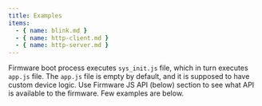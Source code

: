 ```yaml
---
title: Examples
items:
  - { name: blink.md }
  - { name: http-client.md }
  - { name: http-server.md }
---
```


Firmware boot process executes `sys_init.js` file, which in turn executes
`app.js` file. The `app.js` file is empty by default, and it is supposed to
have custom device logic. Use Firmware JS API (below) section to see what
API is available to the firmware. Few examples are below.
